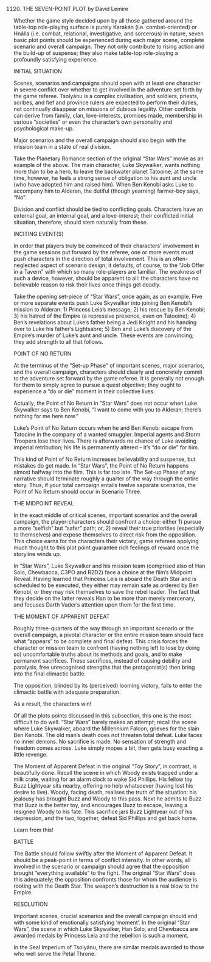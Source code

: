 1120. THE SEVEN-POINT PLOT
by David Lemire

Whether the game style decided upon by all those gathered around the table-top role-playing surface is purely Karakán (i.e. combat-oriented) or Hnálla (i.e. combat, relational, investigative, and sorcerous) in nature, seven basic plot points should be experienced during each major scene, complete scenario and overall campaign. They not only contribute to rising action and the build-up of suspense; they also make table-top role-playing a profoundly satisfying experience.

INITIAL SITUATION

Scenes, scenarios and campaigns should open with at least one character in severe conflict over whether to get involved in the adventure set forth by the game referee. Tsolyánu is a complex civilisation, and soldiers, priests, scribes, and fief and province rulers are expected to perform their duties, not continually disappear on missions of dubious legality. Other conflicts can derive from family, clan, love-interests, promises made, membership in various “societies” or even the character’s own personality and psychological make-up.

Major scenarios and the overall campaign should also begin with the mission team in a state of real division.

Take the Planetary Romance section of the original “Star Wars” movie as an example of the above. The main character, Luke Skywalker, wants nothing more than to be a hero, to leave the backwater planet Tatooine; at the same time, however, he feels a strong sense of obligation to his aunt and uncle (who have adopted him and raised him). When Ben Kenobi asks Luke to accompany him to Alderan, the dutiful (though yearning) farmer-boy says, “No”.

Division and conflict should be tied to conflicting goals. Characters have an external goal, an internal goal, and a love-interest; their conflicted initial situation, therefore, should stem naturally from these.

INCITING EVENT(S)

In order that players truly be convinced of their characters’ involvement in the game sessions put forward by the referee, one or more events must push characters in the direction of total involvement. This is an often-neglected aspect of scenario design; it defaults, of course, to the “Job Offer in a Tavern” with which so many role-players are familiar. The weakness of such a device, however, should be apparent to all: the characters have no believable reason to risk their lives once things get deadly.

Take the opening set-piece of “Star Wars”, once again, as an example. Five or more separate events push Luke Skywalker into joining Ben Kenobi’s mission to Alderan: 1) Princess Leia’s message; 2) his rescue by Ben Kenobi; 3) his hatred of the Empire (a repressive presence, even on Tatooine); 4) Ben’s revelations about Luke’s father being a Jedi Knight and his handing over to Luke his father’s Lightsabre; 5) Ben and Luke’s discovery of the Empire’s murder of Luke’s aunt and uncle. These events are convincing; they add strength to all that follows.

POINT OF NO RETURN

At the terminus of the “Set-up Phase” of important scenes, major scenarios, and the overall campaign, characters should clearly and concretely commit to the adventure set forward by the game referee. It is generally not enough for them to simply agree to pursue a quest objective; they ought to experience a “do or die” moment in their collective lives.

Actually, the Point of No Return in “Star Wars” does not occur when Luke Skywalker says to Ben Kenobi, “I want to come with you to Alderan; there’s nothing for me here now.”

Luke’s Point of No Return occurs when he and Ben Kenobi escape from Tatooine in the company of a wanted smuggler. Imperial agents and Storm Troopers lose their lives. There is afterwards no chance of Luke avoiding imperial retribution; his life is permanently altered – it’s “do or die” for him.

This kind of Point of No Return increases believability and suspense, but mistakes do get made. In “Star Wars”, the Point of No Return happens almost halfway into the film. This is far too late. The Set-up Phase of any narrative should terminate roughly a quarter of the way through the entire story. Thus, if your total campaign entails twelve separate scenarios, the Point of No Return should occur in Scenario Three.

THE MIDPOINT REVEAL

In the exact middle of critical scenes, important scenarios and the overall campaign, the player-characters should confront a choice: either 1) pursue a more “selfish” but “safer” path; or, 2) reveal their true priorities (especially to themselves) and expose themselves to direct risk from the opposition. This choice earns for the characters their victory; game referees applying much thought to this plot point guarantee rich feelings of reward once the storyline winds up.

In “Star Wars”, Luke Skywalker and his mission team (comprised also of Han Solo, Chewbacca, C3PO and R2D2) face a choice at the film’s Midpoint Reveal. Having learned that Princess Leia is aboard the Death Star and is scheduled to be executed, they either may remain safe as ordered by Ben Kenobi, or they may risk themselves to save the rebel leader. The fact that they decide on the latter reveals Han to be more than merely mercenary, and focuses Darth Vader’s attention upon them for the first time.

THE MOMENT OF APPARENT DEFEAT

Roughly three-quarters of the way through an important scenario or the overall campaign, a pivotal character or the entire mission team should face what “appears” to be complete and final defeat. This crisis forces the character or mission team to confront (having nothing left to lose by doing so) uncomfortable truths about its methods and goals, and to make permanent sacrifices. These sacrifices, instead of causing debility and paralysis, free unrecognised strengths that the protagonist(s) then bring into the final climactic battle.

The opposition, blinded by its (perceived) looming victory, fails to enter the climactic battle with adequate preparation.

As a result, the characters win!

Of all the plots points discussed in this subsection, this one is the most difficult to do well. “Star Wars” barely makes an attempt; recall the scene where Luke Skywalker, aboard the Millennium Falcon, grieves for the slain Ben Kenobi. The old man’s death does not threaten total defeat. Luke faces no inner demons. No sacrifice is made. No sensation of strength and freedom comes across. Luke simply mopes a bit, then gets busy exacting a little revenge.

The Moment of Apparent Defeat in the original “Toy Story”, in contrast, is beautifully done. Recall the scene in which Woody exists trapped under a milk crate, waiting for an alarm clock to wake Sid Phillips. His fellow toy Buzz Lightyear sits nearby, offering no help whatsoever (having lost his desire to live). Woody, facing death, realises the truth of the situation: his jealousy has brought Buzz and Woody to this pass. Next he admits to Buzz that Buzz is the better toy, and encourages Buzz to escape, leaving a resigned Woody to his fate. This sacrifice jars Buzz Lightyear out of his depression, and the two, together, defeat Sid Phillips and get back home.

Learn from this!

BATTLE

The Battle should follow swiftly after the Moment of Apparent Defeat. It should be a peak-point in terms of conflict intensity. In other words, all involved in the scenario or campaign should agree that the opposition brought “everything available” to the fight. The original “Star Wars” does this adequately; the opposition confronts those for whom the audience is rooting with the Death Star. The weapon’s destruction is a real blow to the Empire.

RESOLUTION

Important scenes, crucial scenarios and the overall campaign should end with some kind of emotionally satisfying ‘moment’. In the original “Star Wars”, the scene in which Luke Skywalker, Han Solo, and Chewbacca are awarded medals by Princess Leia and the rebellion is such a moment.

In the Seal Imperium of Tsolyánu, there are similar medals awarded to those who well serve the Petal Throne.